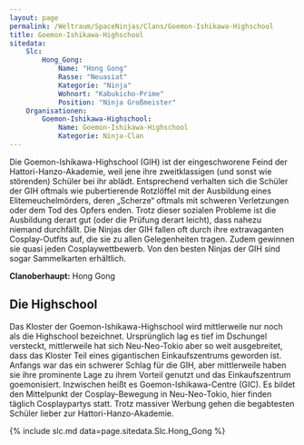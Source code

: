 ```yaml
---
layout: page
permalink: /Weltraum/SpaceNinjas/Clans/Goemon-Ishikawa-Highschool
title: Goemon-Ishikawa-Highschool
sitedata:
    Slc:
        Hong_Gong:
            Name: "Hong Gong"
            Rasse: "Neuasiat"
            Kategorie: "Ninja"
            Wohnort: "Kabukicho-Prime"
            Position: "Ninja Großmeister"
    Organisationen:
        Goemon-Ishikawa-Highschool:
            Name: Goemon-Ishikawa-Highschool
            Kategorie: Ninja-Clan
---
```




Die Goemon-Ishikawa-Highschool (GIH) ist der eingeschworene Feind der Hattori-Hanzo-Akademie, weil jene ihre zweitklassigen (und sonst wie störenden) Schüler bei ihr ablädt. Entsprechend verhalten sich die Schüler der GIH oftmals wie pubertierende Rotzlöffel mit der Ausbildung eines Elitemeuchelmörders, deren „Scherze“ oftmals mit schweren Verletzungen oder dem Tod des Opfers enden. Trotz dieser sozialen Probleme ist die Ausbildung derart gut (oder die Prüfung derart leicht), dass nahezu niemand durchfällt. Die Ninjas der GIH fallen oft durch ihre extravaganten Cosplay-Outfits auf, die sie zu allen Gelegenheiten tragen. Zudem gewinnen sie quasi jeden Cosplaywettbewerb. Von den besten Ninjas der GIH sind sogar Sammelkarten erhältlich.

**Clanoberhaupt:** Hong Gong

## Die Highschool

Das Kloster der Goemon-Ishikawa-Highschool wird mittlerweile nur noch als die Highschool bezeichnet. Ursprünglich lag es tief im Dschungel versteckt, mittlerweile hat sich Neu-Neo-Tokio aber so weit ausgebreitet, dass das Kloster Teil eines gigantischen Einkaufszentrums geworden ist. Anfangs war das ein schwerer Schlag für die GIH, aber mittlerweile haben sie ihre prominente Lage zu ihrem Vorteil genutzt und das Einkaufszentrum goemonisiert. Inzwischen heißt es Goemon-Ishikawa-Centre (GIC). Es bildet den Mittelpunkt der Cosplay-Bewegung in Neu-Neo-Tokio, hier finden täglich Cosplaypartys statt. Trotz massiver Werbung gehen die begabtesten Schüler lieber zur Hattori-Hanzo-Akademie.

{% include slc.md data=page.sitedata.Slc.Hong_Gong %}
